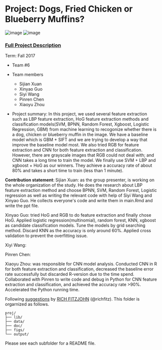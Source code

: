 # Project: Dogs, Fried Chicken or Blueberry Muffins?
![image](figs/chicken.jpg)
![image](figs/muffin.jpg)

### [Full Project Description](doc/project3_desc.md)

Term: Fall 2017

+ Team #6
+ Team members
	+ Sijian Xuan
	+ Xinyao Guo
	+ Siyi Wang
	+ Pinren Chen
	+ Xiaoyu Zhou

+ Project summary: In this project, we used several feature extraction such as LBP feature extraction, HoG feature extraction methods and classification models(SVM, BPNN, Random Forest, Xgboost, Logistic Regression, GBM) from machine learning to recogonize whether there is a dog, chicken or blueberry muffin in the image. We have a baseline model which is GBM + SIFT and we are trying to develop a way that improve the baseline model most. We also tried RGB for feature extraction and CNN for both feature extraction and classification. However, there are grayscale images that RGB could not deal with; and CNN takes a long time to train the model. We finally use SVM + LBP and xgboost + HoG as our winners. They achieve a accuracy rate of about 80% and takes a short time to train (less than 1 minute).
	
**Contribution statement**: 
Sijian Xuan: as the group presenter, is working on the whole organization of the study. He does the research about LBP feature extraction method and choose BPNN, SVM, Random Forest, Logistic regression as well as writing the relevant code with help of Siyi Wang and Xinyao Guo. He collects everyone's code and write them in main.Rmd and write the ppt file.

Xinyao Guo: tried HoG and RGB to do feature extraction and finally chose HoG. Applied logistic regression(multinomial), random forest, KNN, xgboost as candidate classification models. Tune the models by grid searching method. Discard KNN as the accuracy is only around 60%. Applied cross validation to prevent the overfitting issue.

Xiyi Wang:

Pinren Chen:

Xiaoyu Zhou: was responsible for CNN model analysis. Conducted CNN in R for both feature extraction and classification, decreased the baseline error rate successfully but discarded R-version due to the time spend. Collaborated with Pinren to write code and debug in Python for CNN feature extraction and classification, and achieved the accuracy rate >90%. Accelerated the Python running time.


Following [suggestions](http://nicercode.github.io/blog/2013-04-05-projects/) by [RICH FITZJOHN](http://nicercode.github.io/about/#Team) (@richfitz). This folder is orgarnized as follows.

```
proj/
├── lib/
├── data/
├── doc/
├── figs/
└── output/
```

Please see each subfolder for a README file.

